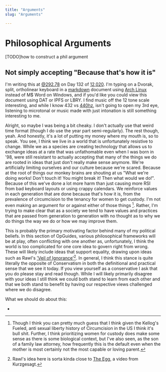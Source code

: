 ```yaml
---
title: "Arguments"
slug: "Arguments"

---
```


# Philosophical Arguments

[TODO]how to construct a phil argument

## Not simply accepting "Because that's how it is"

I'm writing this at [@292.78](https://minkukel.com/en/clocks/swatch-internet-clock/) on Day 132 of [12,020](https://www.youtube.com/watch?v=czgOWmtGVGs). I'm typing on a Dvorak, split, ortholinear keyboard in a [markdown](https://www.markdownguide.org/basic-syntax/) document using [Arch Linux](https://www.archlinux.org/) instead of M$ Word on Windows, and if you'd like you could view this document using DAT or IPFS or LBRY. I find music off the 12 tone scale interesting, and while I know 432 vs [440hz](https://www.reddit.com/r/AskHistorians/comments/72f7f9/why_was_a_440_as_standard_tuning_included_in_the/), isn't going to open my 3rd eye, listening to microtonal or music made with just intonation is still something interesting to me.

Alright, so maybe I was being a bit cheaky. I don't actually use that weird time format (though I do use the year part semi-regularly). The rest though, yeah. And honestly, it's a lot of putting my money where my mouth is, so to speak. You see, I think we live in a world that is unfortunately resistive to change. While we as a species are creating technology that allows us to exchange ideas at a rate that was unfathomable even when I was born in '98, were still resistant to actually accepting that many of the things we do are rooted in ideas that just don't really make sense anymore. We're artificially limiting ourselves and our culture because we're scared. Because at the root of things our monkey brains are shouting at us "What we're doing works! Don't touch it! You might break it! Then what would we do!". Because of this we've done a lot more harm than just causing more RSI from bad keyboard layouts or using crappy calendars. We reinforce values in each generation that are done because that's how it is, from the prevalence of circumcision to the tenancy for women to get custody. I'm not even making an argument for or against either of those things [^2]. Rather, I'm trying to make clear that as a society we tend to have values and practices that are passed from generation to generation with no thought as to why we do things the way we do or how we may improve them.

This is probably the primary motivating factor behind many of my political beliefs. In this section of OpGuides, various philosophical frameworks will be at play, often conflicting with one another as, unfortunately, I think the world is too complicated for one core idea to govern right from wrong. These will likely include ideas that support equality, drawing upon ideas such as Rawl's ['Veil of Ignorance'](https://en.wikipedia.org/wiki/Veil_of_ignorance)[^egg]. In general, I think this stance is quite literally the opposite of Conservatism in both the definitional and practical sense that we see it today. If you view yourself as a conservative I ask that you do please stay and read though. While I will likely primarily disagree with your ideas I still think we could both stand to learn from each other and that we both stand to benefit by having our respective views challenged where we do disagree.

What we should do about this:

* 

[^2]: Though I think you can pretty much guess that I think given the Kellog's Fueled, anti sexual liberty history of Circumcision in the US I think it's bull shit. Further, I think prioritizing women for custody does make some sense as there is some biological context, but I've also seen, as the son of a family law attorney, how frequently this is the default even when the mother is most certainly not the most capable or loving parent. 

[^egg]: Rawl's idea here is sorta kinda close to [The Egg](https://www.youtube.com/watch?v=h6fcK_fRYaI), a video from Kurzgesagt.
